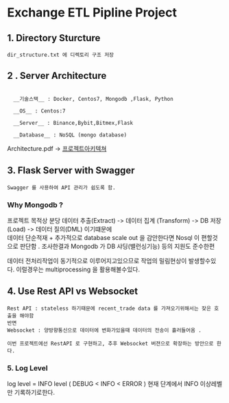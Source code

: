 
# Exchange ETL Pipline Project  





## 1. Directory Sturcture
    dir_structure.txt 에 디렉토리 구조 저장







## 2 . Server Architecture 
````

  __기술스택__ : Docker, Centos7, Mongodb ,Flask, Python 

  __OS__ : Centos:7 

  __Server__ : Binance,Bybit,Bitmex,Flask  

  __Database__ : NoSQL (mongo database) 
````

Architecture.pdf -> [프로젝트아키텍쳐](https://github.com/wjs2063/Crypto_ETL/blob/main/%ED%94%84%EB%A1%9C%EC%A0%9D%ED%8A%B8%20%EC%95%84%ED%82%A4%ED%85%8D%EC%B3%90.pdf)


## 3. Flask Server with Swagger
````
Swagger 를 사용하여 API 관리가 쉽도록 함.
````

### Why Mongodb ?

프로젝트 목적상 분당 데이터 추출(Extract) -> 데이터 집계 (Transform)  -> DB 저장 (Load) -> 데이터 질의(DML) 이기떄문에     
데이터 단순적재 + 추가적으로 database scale out 을 감안한다면 Nosql 이 편할것으로 판단함 .  조사한결과 Mongodb 가 DB 샤딩(밸런싱기능) 등의 지원도 준수한편      


데이터 전처리작업이 동기적으로 이루어지고있으므로 작업의 밀림현상이 발생할수있다. 이럴경우는 multiprocessing 을 활용해볼수있다.

## 4. Use Rest API vs Websocket
```
Rest API : stateless 하기때문에 recent_trade data 를 가져오기위해서는 잦은 호출을 해야함
반면 
Websocket : 양방향통신으로 데이터에 변화가있을때 데이터의 전송이 흘러들어옴 . 

이번 프로젝트에선 RestAPI 로 구현하고, 추후 Websocket 버젼으로 확장하는 방안으로 한다.
```


### 5. Log Level

log level = INFO level ( DEBUG < INFO < ERROR )  현재 단계에서 INFO 이상레벨만 기록하기로한다. 
